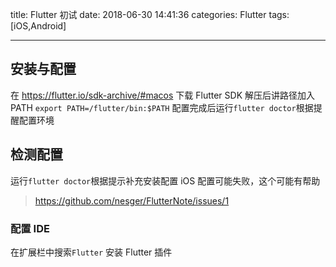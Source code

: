 title: Flutter 初试
date: 2018-06-30 14:41:36
categories: Flutter
tags: [iOS,Android]

---

<!--more-->

## 安装与配置

在 https://flutter.io/sdk-archive/#macos 下载 Flutter SDK
解压后讲路径加入 PATH `export PATH=/flutter/bin:$PATH`
配置完成后运行`flutter doctor`根据提醒配置环境

## 检测配置

运行`flutter doctor`根据提示补充安装配置
iOS 配置可能失败，这个可能有帮助

> https://github.com/nesger/FlutterNote/issues/1

### 配置 IDE

在扩展栏中搜索`Flutter` 安装 Flutter 插件
